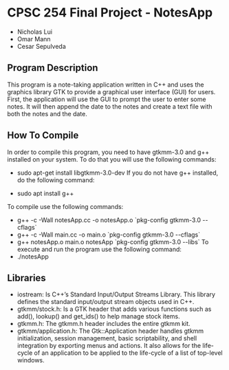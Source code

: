 # **CPSC 254 Final Project - NotesApp**
- Nicholas Lui
- Omar Mann
- Cesar Sepulveda

## **Program Description**
This program is a note-taking application written in C++ and uses the graphics library GTK to provide a graphical user interface (GUI) for users. First, the application will use the GUI to prompt the user to enter some notes. It will then append the date to the notes and create a text file with both the notes and the date.

## **How To Compile**
In order to compile this program, you need to have gtkmm-3.0 and g++ installed on your system.
To do that you will use the following commands:

  - sudo apt-get install libgtkmm-3.0-dev
If you do not have g++ installed, do the following command:

  - sudo apt install g++
 
To compile use the following commands:
  - g++ -c -Wall notesApp.cc -o notesApp.o \`pkg-config gtkmm-3.0 --cflags\`
  - g++ -c -Wall main.cc -o main.o \`pkg-config gtkmm-3.0 --cflags\`
  - g++ notesApp.o main.o notesApp \`pkg-config gtkmm-3.0 --libs\`
To execute and run the program use the following command:
  - ./notesApp

## Libraries
  - iostream: Is C++’s Standard Input/Output Streams Library. This library defines the standard input/output stream objects used in C++.
  - gtkmm/stock.h: Is a GTK header that adds various functions such as add(), lookup() and get_ids() to help manage stock items.
  - gtkmm.h: The gtkmm.h header includes the entire gtkmm kit.
  - gtkmm/application.h: The Gtk::Application header handles gtkmm initialization, session management, basic scriptability, and shell integration by exporting menus and actions. It also allows for the life-cycle of an application to be applied to the life-cycle of a list of top-level windows.
